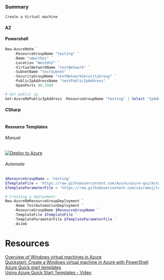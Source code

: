 ### Summary
    Create a Virtual machine
#### AZ

#### Powershell
```powershell
New-AzureRmVm `
    -ResourceGroupName "testing" `
    -Name "vmwithps" `
    -Location "WestUS2" `
    -VirtualNetworkName "testNetwork" `
    -SubnetName "testSubnet" `
    -SecurityGroupName "testNetworkSecurityGroup" `
    -PublicIpAddressName "testPublicIpAddress" `
    -OpenPorts 80,3389

# Get public ip
Get-AzureRmPublicIpAddress -ResourceGroupName "testing" | Select "IpAddress"
```
#### CSharp
```csharp
```
#### Resource Templates

###### Manual
[![Deploy to Azure](https://azuredeploy.net/deploybutton.svg)](https://azuredeploy.net/?repository=https://github.com/Azure/azure-quickstart-templates/tree/master/101-vm-simple-windows)

###### Automate
```powershell
$ResourceGroupName = 'testing'
$TemplateFile = 'https://raw.githubusercontent.com/Azure/azure-quickstart-templates/master/101-vm-simple-windows/azuredeploy.json'
$TemplateParameterFile = 'https://raw.githubusercontent.com/sairamaj/techtips/master/data/techtasks/azure/101-vm-simple.windows-parameters.json'

# Creating a deployment 
New-AzureRmResourceGroupDeployment `
    -Name TestAutomationDeployment `
    -ResourceGroupName $ResourceGroupName `
    -TemplateFile $TemplateFile `
    -TemplateParameterFile $TemplateParameterFile `
    -AsJob
```

# Resources
[Overview of Windows virtual machines in Azure](https://docs.microsoft.com/en-us/azure/virtual-machines/windows/overview)  
[Quickstart: Create a Windows virtual machine in Azure with PowerShell](https://docs.microsoft.com/en-us/azure/virtual-machines/windows/quick-create-powershell)  
[Azure Quick start templates](https://azure.microsoft.com/en-us/resources/templates/)  
[Using Azure Quick Start Templates - Video](https://www.lynda.com/Azure-tutorials/Using-Azure-Quickstart-Templates/572164/604861-4.html)  
